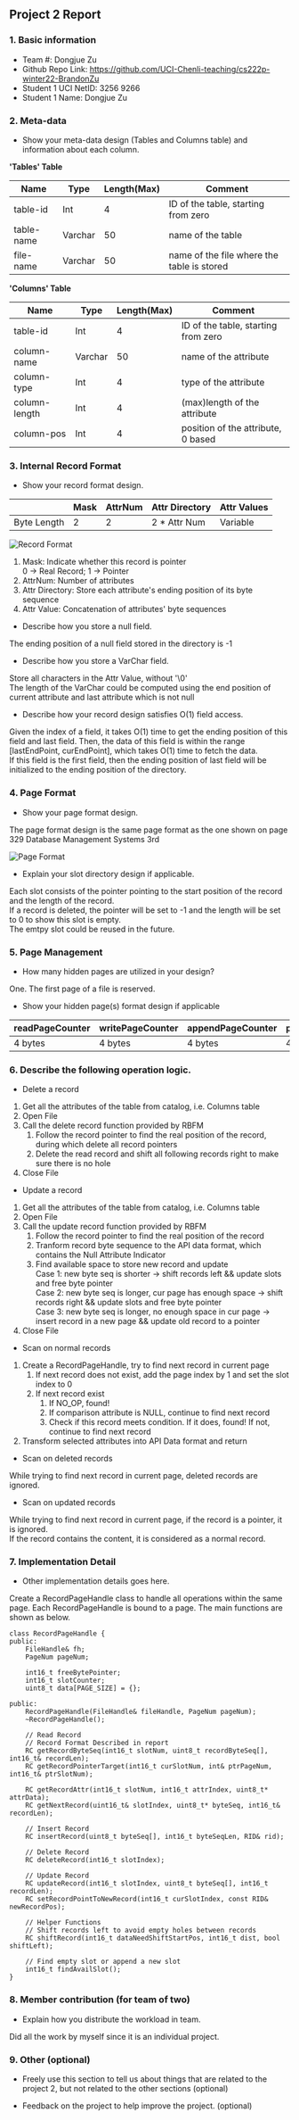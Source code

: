 ## Project 2 Report


### 1. Basic information
 - Team #: Dongjue Zu
 - Github Repo Link: https://github.com/UCI-Chenli-teaching/cs222p-winter22-BrandonZu
 - Student 1 UCI NetID: 3256 9266
 - Student 1 Name: Dongjue Zu

### 2. Meta-data
- Show your meta-data design (Tables and Columns table) and information about each column.

**'Tables' Table**

| Name | Type | Length(Max) | Comment                                           |
| --- | ---- |-------------|---------------------------------------------------|
| table-id | Int | 4           | ID of the table, starting from zero               |
| table-name | Varchar | 50 | name of the table                                 | 
| file-name | Varchar | 50 | name of the file where the table is stored        |

**'Columns' Table**

| Name        | Type    | Length(Max) | Comment                                    |
|-------------|---------|-------------|--------------------------------------------|
| table-id    | Int     | 4           | ID of the table, starting from zero        |
| column-name | Varchar | 50 | name of the attribute                      | 
| column-type | Int     | 4 | type of the attribute |
| column-length   | Int     | 4 | (max)length of the attribute      | 
| column-pos | Int     | 4 | position of the attribute, 0 based |

### 3. Internal Record Format
- Show your record format design.

|             | Mask | AttrNum | Attr Directory | Attr Values |
|-------------|------| --- | --- | --- |
| Byte Length |  2   | 2 | 2 * Attr Num | Variable | 



![Record Format](Record%20Format.jpeg)

1. Mask: Indicate whether this record is pointer \
   0 -> Real Record; 1 -> Pointer
2. AttrNum: Number of attributes
3. Attr Directory: Store each attribute's ending position of its byte sequence
4. Attr Value: Concatenation of attributes' byte sequences

- Describe how you store a null field.

The ending position of a null field stored in the directory is -1

- Describe how you store a VarChar field.

Store all characters in the Attr Value, without '\0' \
The length of the VarChar could be computed using the end position of current attribute and last attribute which is not null

- Describe how your record design satisfies O(1) field access.

Given the index of a field, it takes O(1) time to get the ending position of this field and last field. Then, the data of
this field is within the range [lastEndPoint, curEndPoint], which takes O(1) time to fetch the data. \
If this field is the first field, then the ending position of last field will be initialized to the ending position of the directory.

### 4. Page Format
- Show your page format design.

The page format design is the same page format as the one shown on page 329 Database Management Systems 3rd

![Page Format](Page%20Format.jpeg)

- Explain your slot directory design if applicable.

Each slot consists of the pointer pointing to the start position of the record and the length of the record. \
If a record is deleted, the pointer will be set to -1 and the length will be set to 0 to show this slot is empty. \
The emtpy slot could be reused in the future.

### 5. Page Management
- How many hidden pages are utilized in your design?

One. The first page of a file is reserved.

- Show your hidden page(s) format design if applicable

| readPageCounter | writePageCounter | appendPageCounter | pageCounter |
|-----------------|------------------| --- | --- |
| 4 bytes         | 4 bytes          | 4 bytes | 4 bytes |

### 6. Describe the following operation logic.
- Delete a record

1. Get all the attributes of the table from catalog, i.e. Columns table
2. Open File
3. Call the delete record function provided by RBFM
   1. Follow the record pointer to find the real position of the record, during which delete all record pointers
   2. Delete the read record and shift all following records right to make sure there is no hole
4. Close File

- Update a record

1. Get all the attributes of the table from catalog, i.e. Columns table
2. Open File
3. Call the update record function provided by RBFM
   1. Follow the record pointer to find the real position of the record
   2. Tranform record byte sequence to the API data format, which contains the Null Attribute Indicator
   3. Find available space to store new record and update \
      Case 1: new byte seq is shorter -> shift records left && update slots and free byte pointer \
      Case 2: new byte seq is longer, cur page has enough space -> shift records right && update slots and free byte pointer \
      Case 3: new byte seq is longer, no enough space in cur page -> insert record in a new page && update old record to a pointer
4. Close File

- Scan on normal records

1. Create a RecordPageHandle, try to find next record in current page
   1. If next record does not exist, add the page index by 1 and set the slot index to 0
   2. If next record exist
      1. If NO_OP, found!
      2. If comparison attribute is NULL, continue to find next record
      3. Check if this record meets condition. If it does, found! If not, continue to find next record
2. Transform selected attributes into API Data format and return

- Scan on deleted records

While trying to find next record in current page, deleted records are ignored.

- Scan on updated records

While trying to find next record in current page, if the record is a pointer, it is ignored. \
If the record contains the content, it is considered as a normal record.

### 7. Implementation Detail
- Other implementation details goes here.

Create a RecordPageHandle class to handle all operations within the same page. Each RecordPageHandle is bound to a page. 
The main functions are shown as below.

    class RecordPageHandle {
    public:
        FileHandle& fh;
        PageNum pageNum;

        int16_t freeBytePointer;
        int16_t slotCounter;
        uint8_t data[PAGE_SIZE] = {};

    public:
        RecordPageHandle(FileHandle& fileHandle, PageNum pageNum);
        ~RecordPageHandle();

        // Read Record
        // Record Format Described in report
        RC getRecordByteSeq(int16_t slotNum, uint8_t recordByteSeq[], int16_t& recordLen);
        RC getRecordPointerTarget(int16_t curSlotNum, int& ptrPageNum, int16_t& ptrSlotNum);

        RC getRecordAttr(int16_t slotNum, int16_t attrIndex, uint8_t* attrData);
        RC getNextRecord(uint16_t& slotIndex, uint8_t* byteSeq, int16_t& recordLen);

        // Insert Record
        RC insertRecord(uint8_t byteSeq[], int16_t byteSeqLen, RID& rid);

        // Delete Record
        RC deleteRecord(int16_t slotIndex);

        // Update Record
        RC updateRecord(int16_t slotIndex, uint8_t byteSeq[], int16_t recordLen);
        RC setRecordPointToNewRecord(int16_t curSlotIndex, const RID& newRecordPos);

        // Helper Functions
        // Shift records left to avoid empty holes between records
        RC shiftRecord(int16_t dataNeedShiftStartPos, int16_t dist, bool shiftLeft);

        // Find empty slot or append a new slot
        int16_t findAvailSlot();
    }

### 8. Member contribution (for team of two)
- Explain how you distribute the workload in team.

Did all the work by myself since it is an individual project.

### 9. Other (optional)
- Freely use this section to tell us about things that are related to the project 2, but not related to the other sections (optional)



- Feedback on the project to help improve the project. (optional)